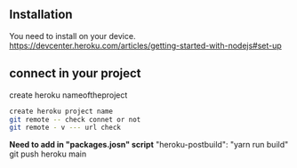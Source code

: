 
## Installation
You need to install on your device. https://devcenter.heroku.com/articles/getting-started-with-nodejs#set-up
## connect in your project

create heroku nameoftheproject
```sh
create heroku project name
git remote -- check connet or not
git remote - v --- url check
```
**Need to add in "packages.josn" script**
"heroku-postbuild": "yarn run build"
git push heroku main

